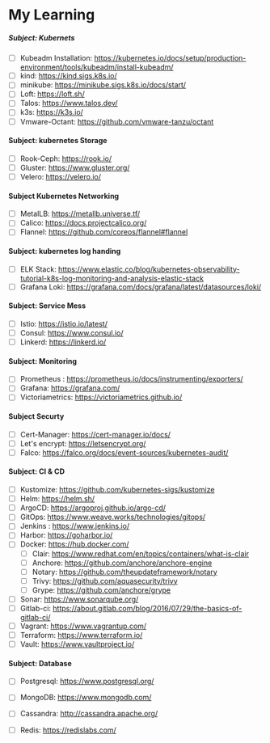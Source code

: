 # My Learning
##### Subject: Kubernets 
   - [ ] Kubeadm Installation: https://kubernetes.io/docs/setup/production-environment/tools/kubeadm/install-kubeadm/
   - [ ] kind: https://kind.sigs.k8s.io/
   - [ ] minikube: https://minikube.sigs.k8s.io/docs/start/
   - [ ] Loft: https://loft.sh/
   - [ ] Talos: https://www.talos.dev/
   - [ ] k3s: https://k3s.io/
   - [ ] Vmware-Octant: https://github.com/vmware-tanzu/octant
#### Subject: kubernetes Storage
   - [ ] Rook-Ceph: https://rook.io/
   - [ ] Gluster: https://www.gluster.org/
   - [ ] Velero: https://velero.io/
#### Subject Kubernetes Networking 
   - [ ] MetalLB: https://metallb.universe.tf/
   - [ ] Calico: https://docs.projectcalico.org/
   - [ ] Flannel: https://github.com/coreos/flannel#flannel
#### Subject: kubernetes log handing
   - [ ] ELK Stack: https://www.elastic.co/blog/kubernetes-observability-tutorial-k8s-log-monitoring-and-analysis-elastic-stack
   - [ ] Grafana Loki: https://grafana.com/docs/grafana/latest/datasources/loki/ 
#### Subject: Service Mess  
   - [ ] Istio: https://istio.io/latest/
   - [ ] Consul: https://www.consul.io/
   - [ ] Linkerd: https://linkerd.io/
#### Subject: Monitoring
   - [ ] Prometheus : https://prometheus.io/docs/instrumenting/exporters/
   - [ ] Grafana: https://grafana.com/
   - [ ] Victoriametrics: https://victoriametrics.github.io/
#### Subject Securty 
   - [ ] Cert-Manager: https://cert-manager.io/docs/  
   - [ ] Let's encrypt: https://letsencrypt.org/
   - [ ] Falco: https://falco.org/docs/event-sources/kubernetes-audit/
#### Subject: CI & CD 
   - [ ] Kustomize: https://github.com/kubernetes-sigs/kustomize
   - [ ] Helm: https://helm.sh/
   - [ ] ArgoCD: https://argoproj.github.io/argo-cd/
   - [ ] GitOps: https://www.weave.works/technologies/gitops/
   - [ ] Jenkins : https://www.jenkins.io/
   - [ ] Harbor: https://goharbor.io/
   - [ ] Docker: https://hub.docker.com/
     - [ ] Clair: https://www.redhat.com/en/topics/containers/what-is-clair 
     - [ ] Anchore: https://github.com/anchore/anchore-engine
     - [ ] Notary: https://github.com/theupdateframework/notary
     - [ ] Trivy: https://github.com/aquasecurity/trivy
     - [ ] Grype: https://github.com/anchore/grype
   - [ ] Sonar: https://www.sonarqube.org/
   - [ ] Gitlab-ci: https://about.gitlab.com/blog/2016/07/29/the-basics-of-gitlab-ci/
   - [ ] Vagrant: https://www.vagrantup.com/
   - [ ] Terraform: https://www.terraform.io/
   - [ ] Vault: https://www.vaultproject.io/
#### Subject: Database
   - [ ] Postgresql: https://www.postgresql.org/
   - [ ] MongoDB: https://www.mongodb.com/
   - [ ] Cassandra: http://cassandra.apache.org/
   - [ ] Redis: https://redislabs.com/






















